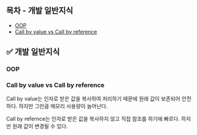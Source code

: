 ## 목차 - 개발 일반지식

- [OOP](#OOP)
- [Call by value vs Call by reference](#call-by-value-vs-call-by-reference)



## :white_check_mark: 개발 일반지식

### OOP

### Call by value vs Call by reference

Call by value는 인자로 받은 값을 복사하여 처리하기 때문에 원래 값이 보존되어 안전하다. 하지만 그만큼 메모리 사용량이 늘어난다.

Call by refernce는 인자로 받은 값을 복사하지 않고 직접 참조를 하기에 빠르다. 하지만 원래 값이 변경될 수 있다.

